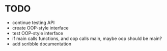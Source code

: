 # TODO

* continue testing API
* create OOP-style interface
* test OOP-style interface
* if main calls functions, and oop calls main, maybe oop should be main?
* add scribble documentation
